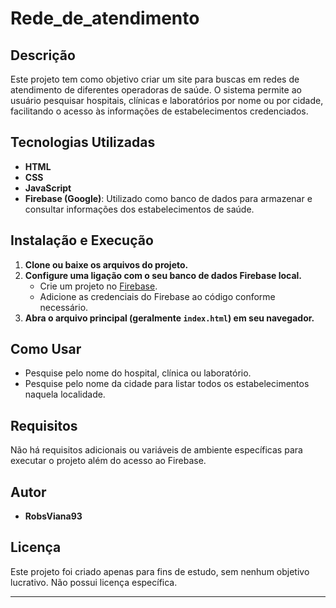 # Rede_de_atendimento

## Descrição

Este projeto tem como objetivo criar um site para buscas em redes de atendimento de diferentes operadoras de saúde. O sistema permite ao usuário pesquisar hospitais, clínicas e laboratórios por nome ou por cidade, facilitando o acesso às informações de estabelecimentos credenciados.

## Tecnologias Utilizadas

- **HTML**
- **CSS**
- **JavaScript**
- **Firebase (Google)**: Utilizado como banco de dados para armazenar e consultar informações dos estabelecimentos de saúde.

## Instalação e Execução

1. **Clone ou baixe os arquivos do projeto.**
2. **Configure uma ligação com o seu banco de dados Firebase local.**
   - Crie um projeto no [Firebase](https://firebase.google.com/).
   - Adicione as credenciais do Firebase ao código conforme necessário.
3. **Abra o arquivo principal (geralmente `index.html`) em seu navegador.**

## Como Usar

- Pesquise pelo nome do hospital, clínica ou laboratório.
- Pesquise pelo nome da cidade para listar todos os estabelecimentos naquela localidade.

## Requisitos

Não há requisitos adicionais ou variáveis de ambiente específicas para executar o projeto além do acesso ao Firebase.

## Autor

- **RobsViana93**

## Licença

Este projeto foi criado apenas para fins de estudo, sem nenhum objetivo lucrativo. Não possui licença específica.

---
